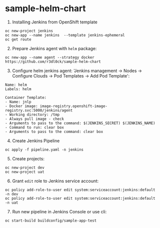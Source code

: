 # sample-helm-chart

1. Installing Jenkins from OpenShift template
```
oc new-project jenkins
oc new-app --name jenkins  --template jenkins-ephemeral
oc get route
```

2. Prepare Jenkins agent with `helm` package:
```
oc new-app --name agent --strategy docker https://github.com/r3dl0ck/sample-helm-chart
```
3. Configure helm jenkins agent: 'Jenkins management -> Nodes -> Configure Clouds -> Pod Templates -> Add Pod Template':
```
Name: helm
Labels: helm

Container Template:
- Name: jnlp
- Docker image: image-registry.openshift-image-registry.svc:5000/jenkins/agent
- Working directory: /tmp
- Always pull image - check
- Arguments to pass to the command: $(JENKINS_SECRET) $(JENKINS_NAME)
- Command to run: clear box
- Arguments to pass to the command: clear box
```

4. Create Jenkins Pipeline
```
oc apply -f pipeline.yaml -n jenkins
```

5. Create projects:
```
oc new-project dev
oc new-project uat
```

6. Grant `edit` role to Jenkins service account:
```
oc policy add-role-to-user edit system:serviceaccount:jenkins:default -n dev
oc policy add-role-to-user edit system:serviceaccount:jenkins:default -n uat
```

7. Run new pipeline in Jenkins Console or use cli:
```
oc start-build buildconfig/sample-app-test
```
